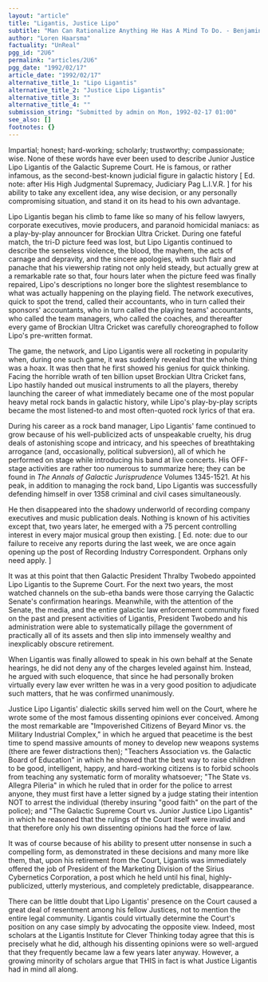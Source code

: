 ```yaml
---
layout: "article"
title: "Ligantis, Justice Lipo"
subtitle: "Man Can Rationalize Anything He Has A Mind To Do. - Benjamin Franklin"
author: "Loren Haarsma"
factuality: "UnReal"
pgg_id: "2U6"
permalink: "articles/2U6"
pgg_date: "1992/02/17"
article_date: "1992/02/17"
alternative_title_1: "Lipo Ligantis"
alternative_title_2: "Justice Lipo Ligantis"
alternative_title_3: ""
alternative_title_4: ""
submission_string: "Submitted by admin on Mon, 1992-02-17 01:00"
see_also: []
footnotes: {}
---
```

<div>
<p>Impartial; honest; hard-working; scholarly; trustworthy; compassionate; wise. None of these words have ever been used to describe Junior Justice Lipo Ligantis of the Galactic Supreme Court. He is famous, or rather infamous, as the second-best-known judicial figure in galactic history [ Ed. note: after His High Judgmental Supremacy, Judiciary Pag L.I.V.R. ] for his ability to take any excellent idea, any wise decision, or any personally compromising situation, and stand it on its head to his own advantage.</p>
<p>Lipo Ligantis began his climb to fame like so many of his fellow lawyers, corporate executives, movie producers, and paranoid homicidal maniacs: as a play-by-play announcer for Brockian Ultra Cricket. During one fateful match, the tri-D picture feed was lost, but Lipo Ligantis continued to describe the senseless violence, the blood, the mayhem, the acts of carnage and depravity, and the sincere apologies, with such flair and panache that his viewership rating not only held steady, but actually grew at a remarkable rate so that, four hours later when the picture feed was finally repaired, Lipo's descriptions no longer bore the slightest resemblance to what was actually happening on the playing field. The network executives, quick to spot the trend, called their accountants, who in turn called their sponsors' accountants, who in turn called the playing teams' accountants, who called the team managers, who called the coaches, and thereafter every game of Brockian Ultra Cricket was carefully choreographed to follow Lipo's pre-written format.</p>
<p>The game, the network, and Lipo Ligantis were all rocketing in popularity when, during one such game, it was suddenly revealed that the whole thing was a hoax. It was then that he first showed his genius for quick thinking. Facing the horrible wrath of ten billion upset Brockian Ultra Cricket fans, Lipo hastily handed out musical instruments to all the players, thereby launching the career of what immediately became one of the most popular heavy metal rock bands in galactic history, while Lipo's play-by-play scripts became the most listened-to and most often-quoted rock lyrics of that era.</p>
<p>During his career as a rock band manager, Lipo Ligantis' fame continued to grow because of his well-publicized acts of unspeakable cruelty, his drug deals of astonishing scope and intricacy, and his speeches of breathtaking arrogance (and, occasionally, political subversion), all of which he performed on stage while introducing his band at live concerts. His OFF-stage activities are rather too numerous to summarize here; they can be found in <em>The Annals of Galactic Jurisprudence</em> Volumes 1345-1521. At his peak, in addition to managing the rock band, Lipo Ligantis was successfully defending himself in over 1358 criminal and civil cases simultaneously.</p>
<p>He then disappeared into the shadowy underworld of recording company executives and music publication deals. Nothing is known of his activities except that, two years later, he emerged with a 75 percent controlling interest in every major musical group then existing. [ Ed. note: due to our failure to receive any reports during the last week, we are once again opening up the post of Recording Industry Correspondent. Orphans only need apply. ]</p>
<p>It was at this point that then Galactic President Thralby Twobedo appointed Lipo Ligantis to the Supreme Court. For the next two years, the most watched channels on the sub-etha bands were those carrying the Galactic Senate's confirmation hearings. Meanwhile, with the attention of the Senate, the media, and the entire galactic law enforcement community fixed on the past and present activities of Ligantis, President Twobedo and his administration were able to systematically pillage the government of practically all of its assets and then slip into immensely wealthy and inexplicably obscure retirement.</p>
<p>When Ligantis was finally allowed to speak in his own behalf at the Senate hearings, he did not deny any of the charges leveled against him. Instead, he argued with such eloquence, that since he had personally broken virtually every law ever written he was in a very good position to adjudicate such matters, that he was confirmed unanimously.</p>
<p>Justice Lipo Ligantis' dialectic skills served him well on the Court, where he wrote some of the most famous dissenting opinions ever conceived. Among the most remarkable are "Impoverished Citizens of Beyard Minor vs. the Military Industrial Complex," in which he argued that peacetime is the best time to spend massive amounts of money to develop new weapons systems (there are fewer distractions then); "Teachers Association vs. the Galactic Board of Education" in which he showed that the best way to raise children to be good, intelligent, happy, and hard-working citizens is to forbid schools from teaching any systematic form of morality whatsoever; "The State vs. Allegra Pileria" in which he ruled that in order for the police to arrest anyone, they must first have a letter signed by a judge stating their intention NOT to arrest the individual (thereby insuring "good faith" on the part of the police); and "The Galactic Supreme Court vs. Junior Justice Lipo Ligantis" in which he reasoned that the rulings of the Court itself were invalid and that therefore only his own dissenting opinions had the force of law.</p>
<p>It was of course because of his ability to present utter nonsense in such a compelling form, as demonstrated in these decisions and many more like them, that, upon his retirement from the Court, Ligantis was immediately offered the job of President of the Marketing Division of the Sirius Cybernetics Corporation, a post which he held until his final, highly-publicized, utterly mysterious, and completely predictable, disappearance.</p>
<p>There can be little doubt that Lipo Ligantis' presence on the Court caused a great deal of resentment among his fellow Justices, not to mention the entire legal community. Ligantis could virtually determine the Court's position on any case simply by advocating the opposite view. Indeed, most scholars at the Ligantis Institute for Clever Thinking today agree that this is precisely what he did, although his dissenting opinions were so well-argued that they frequently became law a few years later anyway. However, a growing minority of scholars argue that THIS in fact is what Justice Ligantis had in mind all along. <!--Amazon_CLS_IM_END--></p>
</div>

